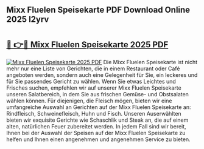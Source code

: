 ## Mixx Fluelen Speisekarte PDF Download Online 2025 l2yrv

# <h2><a href="http://gc6xkp.nevu.top/?p=Mixx+Fluelen+Speisekarte">🔗 👉🔴 Mixx Fluelen Speisekarte 2025 PDF</a></h2>

[![Mixx Fluelen Speisekarte 2025 PDF](https://i.imgur.com/dBaPXMq.png)](http://gc6xkp.nevu.top/?p=Mixx+Fluelen+Speisekarte)
Die Mixx Fluelen Speisekarte ist nicht mehr nur eine Liste von Gerichten, die in einem Restaurant oder Café angeboten werden, sondern auch eine Gelegenheit für Sie, ein leckeres und für Sie passendes Gericht zu wählen. Wenn Sie etwas Leichtes und Frisches suchen, empfehlen wir auf unserer Mixx Fluelen Speisekarte unseren Salatbereich, in dem Sie aus frischen Gemüse- und Obstsalaten wählen können. Für diejenigen, die Fleisch mögen, bieten wir eine umfangreiche Auswahl an Gerichten auf der Mixx Fluelen Speisekarte an: Rindfleisch, Schweinefleisch, Huhn und Fisch. Unseren Auserwählten bieten wir exquisite Gerichte wie Schaschlik und Steak an, die auf einem alten, natürlichen Feuer zubereitet werden. In jedem Fall sind wir bereit, Ihnen bei der Auswahl der Speisen auf der Mixx Fluelen Speisekarte zu helfen und Ihnen einen angenehmen und angenehmen Service zu bieten.
